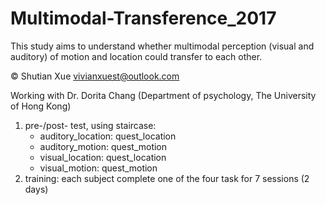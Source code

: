 # Multimodal-Transference_2017

This study aims to understand whether multimodal perception (visual and auditory) of motion and location could transfer to each other. 

©️ Shutian Xue vivianxuest@outlook.com

Working with Dr. Dorita Chang (Department of psychology, The University of Hong Kong)

1. pre-/post- test, using staircase:
    * auditory_location: quest_location 
    * auditory_motion: quest_motion 
    * visual_location: quest_location 
    * visual_motion: quest_motion 
2. training: each subject complete one of the four task for 7 sessions (2 days)
